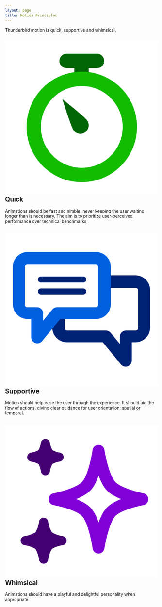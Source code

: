```yaml
---
layout: page
title: Motion Principles
---
```


Thunderbird motion is quick, supportive and whimsical.

## ![](../images/introduction/Quick.svg) Quick

Animations should be fast and nimble, never keeping the user waiting longer than is necessary. The aim is to prioritize user-perceived performance over technical benchmarks.

## ![](../images/introduction/Supportive.svg) Supportive

Motion should help ease the user through the experience. It should aid the flow of actions, giving clear guidance for user orientation: spatial or temporal.

## ![](../images/introduction/Whimsical.svg) Whimsical

Animations should have a playful and delightful personality when appropriate.